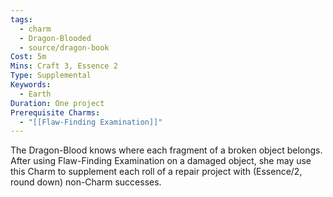 ```yaml
---
tags:
  - charm
  - Dragon-Blooded
  - source/dragon-book
Cost: 5m
Mins: Craft 3, Essence 2
Type: Supplemental
Keywords:
  - Earth
Duration: One project
Prerequisite Charms:
  - "[[Flaw-Finding Examination]]"
---
```

The Dragon-Blood knows where each fragment of a broken object belongs. After using Flaw-Finding Examination on a damaged object, she may use this Charm to supplement each roll of a repair project with (Essence/2, round down) non-Charm successes.